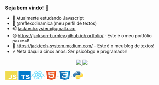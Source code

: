 ### Seja bem vindo! 👋



- 🌱 Atualmente estudando Javascript
- 💬 @reflexodinamica (meu perfil de textos)
- 📫 jacktech.system@gmail.com
- 😄 https://jackson-burnley.github.io/portfolio/ - Este é o meu portfólio pessoal!
- 💬 https://jacktech-system.medium.com/ - Este é o meu blog de textos!
- ⚡ Meta daqui a cinco anos: Ser psicólogo e programador!

<div align="center">
  <a href="https://github.com/jackson-burnley">
  <img height="180em" src="https://github-readme-stats.vercel.app/api?username=jackson-burnley&show_icons=true&theme=dracula&include_all_commits=true&count_private=true"/>
  <img height="180em" src="https://github-readme-stats.vercel.app/api/top-langs/?username=jackson-burnley&layout=compact&langs_count=7&theme=dracula"/>
</div>
  
  <div style="display: inline_block"><br>
  <img align="center" alt="Rafa-Js" height="30" width="40" src="https://raw.githubusercontent.com/devicons/devicon/master/icons/javascript/javascript-plain.svg">
  <img align="center" alt="Rafa-Ts" height="30" width="40" src="https://raw.githubusercontent.com/devicons/devicon/master/icons/typescript/typescript-plain.svg">
  <img align="center" alt="Rafa-React" height="30" width="40" src="https://raw.githubusercontent.com/devicons/devicon/master/icons/react/react-original.svg">
  <img align="center" alt="Rafa-HTML" height="30" width="40" src="https://raw.githubusercontent.com/devicons/devicon/master/icons/html5/html5-original.svg">
  <img align="center" alt="Rafa-CSS" height="30" width="40" src="https://raw.githubusercontent.com/devicons/devicon/master/icons/css3/css3-original.svg">
  <img align="center" alt="Rafa-Python" height="30" width="40" src="https://raw.githubusercontent.com/devicons/devicon/master/icons/python/python-original.svg">

</div>

